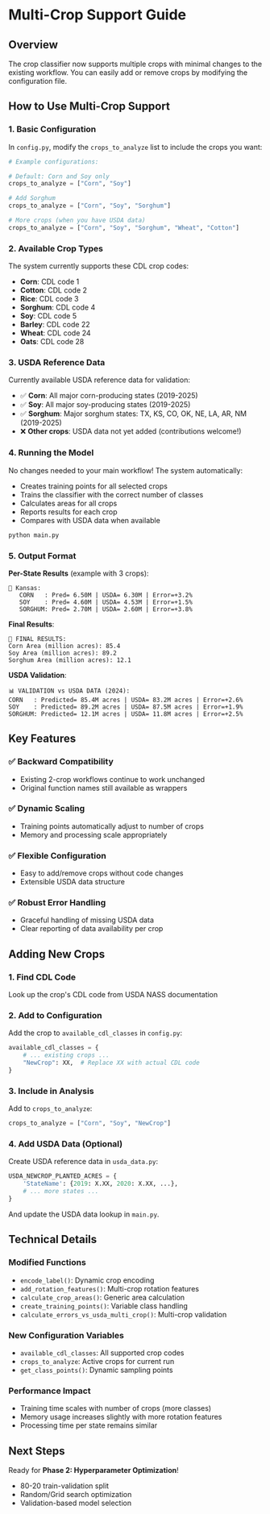 # Multi-Crop Support Guide

## Overview
The crop classifier now supports multiple crops with minimal changes to the existing workflow. You can easily add or remove crops by modifying the configuration file.

## How to Use Multi-Crop Support

### 1. Basic Configuration
In `config.py`, modify the `crops_to_analyze` list to include the crops you want:

```python
# Example configurations:

# Default: Corn and Soy only
crops_to_analyze = ["Corn", "Soy"]

# Add Sorghum
crops_to_analyze = ["Corn", "Soy", "Sorghum"]

# More crops (when you have USDA data)
crops_to_analyze = ["Corn", "Soy", "Sorghum", "Wheat", "Cotton"]
```

### 2. Available Crop Types
The system currently supports these CDL crop codes:
- **Corn**: CDL code 1
- **Cotton**: CDL code 2
- **Rice**: CDL code 3
- **Sorghum**: CDL code 4
- **Soy**: CDL code 5
- **Barley**: CDL code 22
- **Wheat**: CDL code 24
- **Oats**: CDL code 28

### 3. USDA Reference Data
Currently available USDA reference data for validation:
- ✅ **Corn**: All major corn-producing states (2019-2025)
- ✅ **Soy**: All major soy-producing states (2019-2025)
- ✅ **Sorghum**: Major sorghum states: TX, KS, CO, OK, NE, LA, AR, NM (2019-2025)
- ❌ **Other crops**: USDA data not yet added (contributions welcome!)

### 4. Running the Model

No changes needed to your main workflow! The system automatically:
- Creates training points for all selected crops
- Trains the classifier with the correct number of classes
- Calculates areas for all crops
- Reports results for each crop
- Compares with USDA data when available

```bash
python main.py
```

### 5. Output Format

**Per-State Results** (example with 3 crops):
```
📍 Kansas:
   CORN   : Pred= 6.50M | USDA= 6.30M | Error=+3.2%
   SOY    : Pred= 4.60M | USDA= 4.53M | Error=+1.5%
   SORGHUM: Pred= 2.70M | USDA= 2.60M | Error=+3.8%
```

**Final Results**:
```
🎯 FINAL RESULTS:
Corn Area (million acres): 85.4
Soy Area (million acres): 89.2
Sorghum Area (million acres): 12.1
```

**USDA Validation**:
```
📊 VALIDATION vs USDA DATA (2024):
CORN   : Predicted= 85.4M acres | USDA= 83.2M acres | Error=+2.6%
SOY    : Predicted= 89.2M acres | USDA= 87.5M acres | Error=+1.9%
SORGHUM: Predicted= 12.1M acres | USDA= 11.8M acres | Error=+2.5%
```

## Key Features

### ✅ **Backward Compatibility**
- Existing 2-crop workflows continue to work unchanged
- Original function names still available as wrappers

### ✅ **Dynamic Scaling**
- Training points automatically adjust to number of crops
- Memory and processing scale appropriately

### ✅ **Flexible Configuration**
- Easy to add/remove crops without code changes
- Extensible USDA data structure

### ✅ **Robust Error Handling**
- Graceful handling of missing USDA data
- Clear reporting of data availability per crop

## Adding New Crops

### 1. Find CDL Code
Look up the crop's CDL code from USDA NASS documentation

### 2. Add to Configuration
Add the crop to `available_cdl_classes` in `config.py`:
```python
available_cdl_classes = {
    # ... existing crops ...
    "NewCrop": XX,  # Replace XX with actual CDL code
}
```

### 3. Include in Analysis
Add to `crops_to_analyze`:
```python
crops_to_analyze = ["Corn", "Soy", "NewCrop"]
```

### 4. Add USDA Data (Optional)
Create USDA reference data in `usda_data.py`:
```python
USDA_NEWCROP_PLANTED_ACRES = {
    'StateName': {2019: X.XX, 2020: X.XX, ...},
    # ... more states ...
}
```

And update the USDA data lookup in `main.py`.

## Technical Details

### Modified Functions
- `encode_label()`: Dynamic crop encoding
- `add_rotation_features()`: Multi-crop rotation features  
- `calculate_crop_areas()`: Generic area calculation
- `create_training_points()`: Variable class handling
- `calculate_errors_vs_usda_multi_crop()`: Multi-crop validation

### New Configuration Variables
- `available_cdl_classes`: All supported crop codes
- `crops_to_analyze`: Active crops for current run
- `get_class_points()`: Dynamic sampling points

### Performance Impact
- Training time scales with number of crops (more classes)
- Memory usage increases slightly with more rotation features
- Processing time per state remains similar

## Next Steps

Ready for **Phase 2: Hyperparameter Optimization**!
- 80-20 train-validation split
- Random/Grid search optimization
- Validation-based model selection
